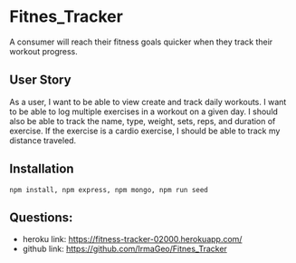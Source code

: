 # Fitnes_Tracker

A consumer will reach their fitness goals quicker when they track their workout progress.

## User Story

As a user, I want to be able to view create and track daily workouts. I want to be able to log multiple exercises in a workout on a given day. I should also be able to track the name, type, weight, sets, reps, and duration of exercise. If the exercise is a cardio exercise, I should be able to track my distance traveled.

## Installation
``npm install, npm express, npm mongo, npm run seed``

## Questions:
- heroku link: https://fitness-tracker-02000.herokuapp.com/
- github link: https://github.com/IrmaGeo/Fitnes_Tracker

